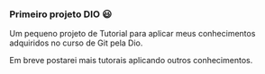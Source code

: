 ### Primeiro projeto DIO :smiley:

Um pequeno projeto de Tutorial para aplicar meus conhecimentos adquiridos no curso de Git pela Dio. 

Em breve postarei mais tutorais aplicando outros conhecimentos. 

